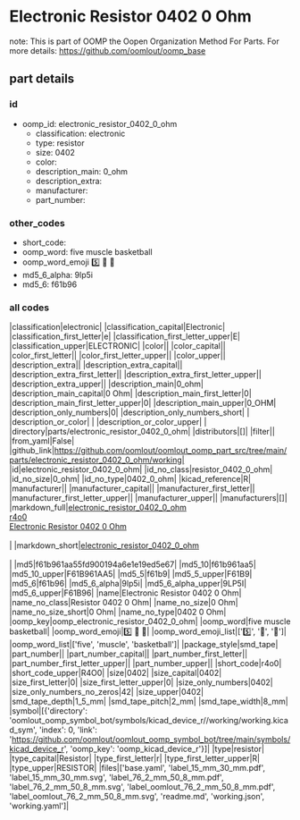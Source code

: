 # Electronic Resistor 0402 0 Ohm  

note: This is part of OOMP the Oopen Organization Method For Parts. For more details: https://github.com/oomlout/oomp_base

##  part details





### id
* oomp_id: electronic_resistor_0402_0_ohm
  * classification: electronic
  * type: resistor
  * size: 0402
  * color: 
  * description_main: 0_ohm
  * description_extra: 
  * manufacturer: 
  * part_number: 

### other_codes
* short_code: 
* oomp_word: five muscle basketball
* oomp_word_emoji :five: :muscle: :basketball:
* md5_6_alpha: 9lp5i
* md5_6: f61b96

### all codes 
|classification|electronic|
|classification_capital|Electronic|
|classification_first_letter|e|
|classification_first_letter_upper|E|
|classification_upper|ELECTRONIC|
|color||
|color_capital||
|color_first_letter||
|color_first_letter_upper||
|color_upper||
|description_extra||
|description_extra_capital||
|description_extra_first_letter||
|description_extra_first_letter_upper||
|description_extra_upper||
|description_main|0_ohm|
|description_main_capital|0 Ohm|
|description_main_first_letter|0|
|description_main_first_letter_upper|0|
|description_main_upper|0_OHM|
|description_only_numbers|0|
|description_only_numbers_short| |
|description_or_color| |
|description_or_color_upper| |
|directory|parts/electronic_resistor_0402_0_ohm|
|distributors|[]|
|filter||
|from_yaml|False|
|github_link|https://github.com/oomlout/oomlout_oomp_part_src/tree/main/parts/electronic_resistor_0402_0_ohm/working|
|id|electronic_resistor_0402_0_ohm|
|id_no_class|resistor_0402_0_ohm|
|id_no_size|0_ohm|
|id_no_type|0402_0_ohm|
|kicad_reference|R|
|manufacturer||
|manufacturer_capital||
|manufacturer_first_letter||
|manufacturer_first_letter_upper||
|manufacturer_upper||
|manufacturers|[]|
|markdown_full|[electronic_resistor_0402_0_ohm](https://github.com/oomlout/oomlout_oomp_part_src/tree/main/parts/electronic_resistor_0402_0_ohm/working)<br>[r4o0](https://github.com/oomlout/oomlout_oomp_part_src/tree/main/parts/electronic_resistor_0402_0_ohm/working)<br>[Electronic Resistor 0402 0 Ohm](https://github.com/oomlout/oomlout_oomp_part_src/tree/main/parts/electronic_resistor_0402_0_ohm/working)<br><br>|
|markdown_short|[electronic_resistor_0402_0_ohm](https://github.com/oomlout/oomlout_oomp_part_src/tree/main/parts/electronic_resistor_0402_0_ohm/working)<br><br>|
|md5|f61b961aa55fd900194a6e1e19ed5e67|
|md5_10|f61b961aa5|
|md5_10_upper|F61B961AA5|
|md5_5|f61b9|
|md5_5_upper|F61B9|
|md5_6|f61b96|
|md5_6_alpha|9lp5i|
|md5_6_alpha_upper|9LP5I|
|md5_6_upper|F61B96|
|name|Electronic Resistor 0402 0 Ohm|
|name_no_class|Resistor 0402 0 Ohm|
|name_no_size|0 Ohm|
|name_no_size_short|0 Ohm|
|name_no_type|0402 0 Ohm|
|oomp_key|oomp_electronic_resistor_0402_0_ohm|
|oomp_word|five muscle basketball|
|oomp_word_emoji|:five: :muscle: :basketball:|
|oomp_word_emoji_list|[':five:', ':muscle:', ':basketball:']|
|oomp_word_list|['five', 'muscle', 'basketball']|
|package_style|smd_tape|
|part_number||
|part_number_capital||
|part_number_first_letter||
|part_number_first_letter_upper||
|part_number_upper||
|short_code|r4o0|
|short_code_upper|R4O0|
|size|0402|
|size_capital|0402|
|size_first_letter|0|
|size_first_letter_upper|0|
|size_only_numbers|0402|
|size_only_numbers_no_zeros|42|
|size_upper|0402|
|smd_tape_depth|1_5_mm|
|smd_tape_pitch|2_mm|
|smd_tape_width|8_mm|
|symbol|[{'directory': 'oomlout_oomp_symbol_bot/symbols/kicad_device_r//working/working.kicad_sym', 'index': 0, 'link': 'https://github.com/oomlout/oomlout_oomp_symbol_bot/tree/main/symbols/kicad_device_r', 'oomp_key': 'oomp_kicad_device_r'}]|
|type|resistor|
|type_capital|Resistor|
|type_first_letter|r|
|type_first_letter_upper|R|
|type_upper|RESISTOR|
|files|['base.yaml', 'label_15_mm_30_mm.pdf', 'label_15_mm_30_mm.svg', 'label_76_2_mm_50_8_mm.pdf', 'label_76_2_mm_50_8_mm.svg', 'label_oomlout_76_2_mm_50_8_mm.pdf', 'label_oomlout_76_2_mm_50_8_mm.svg', 'readme.md', 'working.json', 'working.yaml']|
